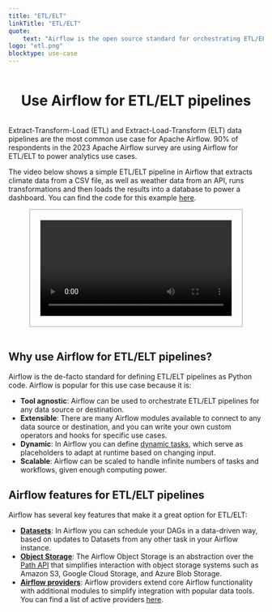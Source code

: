 ```yaml
---
title: "ETL/ELT"
linkTitle: "ETL/ELT"
quote:
    text: "Airflow is the open source standard for orchestrating ETL/ELT data pipelines."
logo: "etl.png"
blocktype: use-case
---
```


<div style="display: flex; justify-content: center; align-items: center;">

# Use Airflow for ETL/ELT pipelines

</div>

Extract-Transform-Load (ETL) and Extract-Load-Transform (ELT) data pipelines are the most common use case for Apache Airflow. 90% of respondents in the 2023 Apache Airflow survey are using Airflow for ETL/ELT to power analytics use cases.  

The video below shows a simple ETL/ELT pipeline in Airflow that extracts climate data from a CSV file, as well as weather data from an API, runs transformations and then loads the results into a database to power a dashboard. You can find the code for this example [here](https://github.com/astronomer/airflow-quickstart).


<div style="display: flex; justify-content: center; align-items: center; border: 2px solid #ccc; width: 75%; margin: auto; padding: 20px;">
    <video controls style="width: 100%; display: block;">
        <source src="/usecase-videos/etl_use_case_example.mp4" type="video/mp4">
        Your browser does not support the video tag.
    </video>
</div>

</br>

## Why use Airflow for ETL/ELT pipelines?

Airflow is the de-facto standard for defining ETL/ELT pipelines as Python code. Airflow is popular for this use case because it is:

- **Tool agnostic**: Airflow can be used to orchestrate ETL/ELT pipelines for any data source or destination.
- **Extensible**: There are many Airflow modules available to connect to any data source or destination, and you can write your own custom operators and hooks for specific use cases.
- **Dynamic**: In Airflow you can define [dynamic tasks](https://airflow.apache.org/docs/apache-airflow/stable/authoring-and-scheduling/dynamic-task-mapping.html), which serve as placeholders to adapt at runtime based on changing input.
- **Scalable**: Airflow can be scaled to handle infinite numbers of tasks and workflows, given enough computing power.  


## Airflow features for ETL/ELT pipelines

Airflow has several key features that make it a great option for ETL/ELT:

- **[Datasets](https://airflow.apache.org/docs/apache-airflow/stable/authoring-and-scheduling/datasets.html)**: In Airflow you can schedule your DAGs in a data-driven way, based on updates to Datasets from any other task in your Airflow instance.
- **[Object Storage](https://airflow.apache.org/docs/apache-airflow/stable/core-concepts/objectstorage.html)**: The Airflow Object Storage is an abstraction over the [Path API](https://docs.python.org/3/library/pathlib.html) that simplifies interaction with object storage systems such as Amazon S3, Google Cloud Storage, and Azure Blob Storage.
- **[Airflow providers](https://airflow.apache.org/docs/apache-airflow-providers/index.html)**: Airflow providers extend core Airflow functionality with additional modules to simplify integration with popular data tools. You can find a list of active providers [here](https://airflow.apache.org/docs/#active-providers).